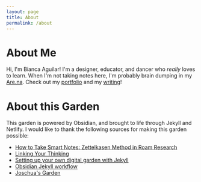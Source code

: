 ```yaml
---
layout: page
title: About
permalink: /about
---
```


# About Me
Hi, I'm Bianca Aguilar! I'm a designer, educator, and dancer who *really* loves to learn.
When I'm not taking notes here, I'm probably brain dumping in my [Are.na](https://www.are.na/bianca-aguilar).
Check out my [portfolio](https://bianca.digital) and my [writing](https://cathexis.substack.com)!

# About this Garden
This garden is powered by Obsidian, and brought to life through Jekyll and Netlify. 
I would like to thank the following sources for making this garden possible:
+ [How to Take Smart Notes: Zettelkasen Method in Roam Research](https://www.youtube.com/watch?v=ljyo_WAJevQ)
+ [Linking Your Thinking](https://www.youtube.com/channel/UC85D7ERwhke7wVqskV_DZUA)
+ [Setting up your own digital garden with Jekyll](https://maximevaillancourt.com/blog/setting-up-your-own-digital-garden-with-jekyll)
+ [Obsidian Jekyll workflow](https://refinedmind.co/obsidian-jekyll-workflow)
+ [Joschua's Garden](https://joschuasgarden.com/)

